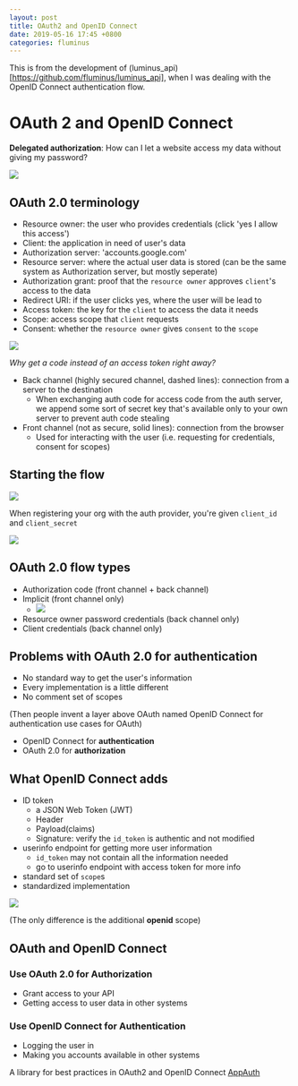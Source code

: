 ```yaml
---
layout: post
title: OAuth2 and OpenID Connect
date: 2019-05-16 17:45 +0800
categories: fluminus
---
```


This is from the development of (luminus_api)[https://github.com/fluminus/luminus_api], when I was dealing with the OpenID Connect authentication flow.

<!--more-->

# OAuth 2 and OpenID Connect

**Delegated authorization**: How can I let a website access my data without giving my password? 

![](https://i.imgur.com/vAp68JZ.png)

## OAuth 2.0 terminology

- Resource owner: the user who provides credentials (click 'yes I allow this access')
- Client: the application in need of user's data
- Authorization server: 'accounts.google.com'
- Resource server: where the actual user data is stored (can be the same system as Authorization server, but mostly seperate)
- Authorization grant: proof that the `resource owner` approves `client`'s access to the data
- Redirect URI: if the user clicks yes, where the user will be lead to
- Access token: the key for the `client` to access the data it needs
- Scope: access scope that `client` requests
- Consent: whether the `resource owner` gives `consent` to the `scope`

![](https://i.imgur.com/rOPAX4m.png)

*Why get a code instead of an access token right away?*

- Back channel (highly secured channel, dashed lines): connection from a server to the destination
    - When exchanging auth code for access code from the auth server, we append some sort of secret key that's available only to your own server to prevent auth code stealing
- Front channel (not as secure, solid lines): connection from the browser
    - Used for interacting with the user (i.e. requesting for credentials, consent for scopes)

## Starting the flow

![](https://i.imgur.com/VTeZd25.png)

When registering your org with the auth provider, you're given `client_id` and `client_secret`

![](https://i.imgur.com/Rxplwqs.png)

## OAuth 2.0 flow types

- Authorization code (front channel + back channel)
- Implicit (front channel only)
    - ![](https://i.imgur.com/QcpPU2B.png)
- Resource owner password credentials (back channel only)
- Client credentials (back channel only)

## Problems with OAuth 2.0 for **authentication**

- No standard way to get the user's information
- Every implementation is a little different
- No comment set of scopes

(Then people invent a layer above OAuth named OpenID Connect for authentication use cases for OAuth)

- OpenID Connect for **authentication**
- OAuth 2.0 for **authorization**

## What OpenID Connect adds

- ID token
    - a JSON Web Token (JWT)
    - Header
    - Payload(claims)
    - Signature: verify the `id_token` is authentic and not modified
- userinfo endpoint for getting more user information
    - `id_token` may not contain all the information needed
    - go to userinfo endpoint with access token for more info
- standard set of `scope`s
- standardized implementation

![](https://i.imgur.com/pidGkl2.png)

(The only difference is the additional **openid** scope)

## OAuth and OpenID Connect

### Use OAuth 2.0 for **Authorization**

- Grant access to your API
- Getting access to user data in other systems

### Use OpenID Connect for **Authentication**

- Logging the user in
- Making you accounts available in other systems

A library for best practices in OAuth2 and OpenID Connect [AppAuth](https://appauth.io/)